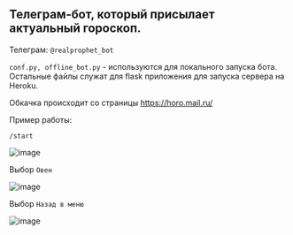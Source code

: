 ## Телеграм-бот, который присылает актуальный гороскоп.

Телеграм: `@realprophet_bot`

`conf.py, offline_bot.py` - используются для локального запуска бота.
Остальные файлы служат для flask приложения для запуска сервера на Heroku.

Обкачка происходит со страницы https://horo.mail.ru/


Пример работы:

`/start`

![image](https://user-images.githubusercontent.com/42929213/125284224-ddd3c000-e321-11eb-9dbc-ea1a084ff985.png
)

Выбор `Овен`

![image](https://user-images.githubusercontent.com/42929213/125284246-e5936480-e321-11eb-8850-429eaac4b244.png)

Выбор `Назад в меню`

![image](https://user-images.githubusercontent.com/42929213/125284263-e9bf8200-e321-11eb-8822-2601bf5edc35.png)
